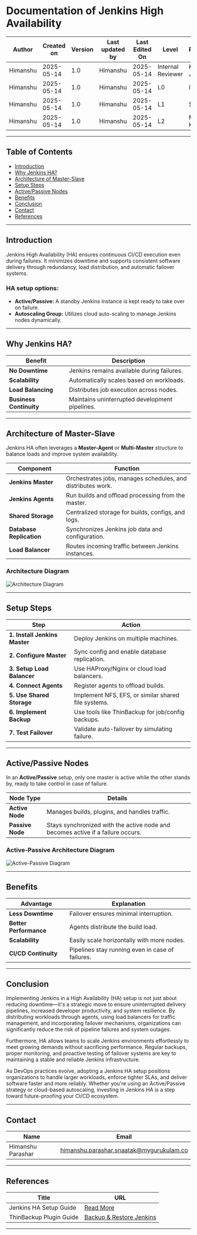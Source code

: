# **Documentation of Jenkins High Availability**

| **Author** | **Created on** | **Version** | **Last updated by** | **Last Edited On** | **Level**          | **Reviewer**    |
|------------|----------------|-------------|----------------------|---------------------|---------------------|------------------|
| Himanshu   | 2025-05-14     | 1.0         | Himanshu             | 2025-05-14        | Internal Reviewer   | Komal Jaiswal    |
| Himanshu   | 2025-05-14     | 1.0         | Himanshu             | 2025-05-14        | L0                  | Imran            |
| Himanshu   | 2025-05-14     | 1.0         | Himanshu             | 2025-05-14        | L1                  | Shashi           |
| Himanshu   | 2025-05-14     | 1.0         | Himanshu             | 2025-05-14        | L2                  | Mahesh Kumar     |

---

## **Table of Contents**  

- [Introduction](#introduction)  
- [Why Jenkins HA?](#why-jenkins-ha)  
- [Architecture of Master-Slave](#architecture-of-master-slave)  
- [Setup Steps](#setup-steps)  
- [Active/Passive Nodes](#activepassive-nodes)  
- [Benefits](#benefits)  
- [Conclusion](#conclusion)  
- [Contact](#contact)  
- [References](#references)  

---

## **Introduction**  

Jenkins High Availability (HA) ensures continuous CI/CD execution even during failures. It minimizes downtime and supports consistent software delivery through redundancy, load distribution, and automatic failover systems.

### **HA setup options:**  
- **Active/Passive:** A standby Jenkins instance is kept ready to take over on failure.  
- **Autoscaling Group:** Utilizes cloud auto-scaling to manage Jenkins nodes dynamically.

---

## **Why Jenkins HA?**  

| **Benefit**            | **Description**  |  
|------------------------|------------------|  
| **No Downtime**        | Jenkins remains available during failures. |  
| **Scalability**        | Automatically scales based on workloads. |  
| **Load Balancing**     | Distributes job execution across nodes. |  
| **Business Continuity**| Maintains uninterrupted development pipelines. |  

---

## **Architecture of Master-Slave**  

Jenkins HA often leverages a **Master-Agent** or **Multi-Master** structure to balance loads and improve system availability.

| **Component**          | **Function**  |  
|------------------------|---------------|  
| **Jenkins Master**     | Orchestrates jobs, manages schedules, and distributes work. |  
| **Jenkins Agents**     | Run builds and offload processing from the master. |  
| **Shared Storage**     | Centralized storage for builds, configs, and logs. |  
| **Database Replication**| Synchronizes Jenkins job data and configuration. |  
| **Load Balancer**      | Routes incoming traffic between Jenkins instances. |  

### **Architecture Diagram**  
![Architecture Diagram](https://github.com/user-attachments/assets/35e42814-7367-46dc-8b67-4e50948dfb3f)

---

## **Setup Steps**  

| **Step**                      | **Action**  |  
|-------------------------------|-------------|  
| **1. Install Jenkins Master** | Deploy Jenkins on multiple machines. |  
| **2. Configure Master**       | Sync config and enable database replication. |  
| **3. Setup Load Balancer**    | Use HAProxy/Nginx or cloud load balancers. |  
| **4. Connect Agents**         | Register agents to offload builds. |  
| **5. Use Shared Storage**     | Implement NFS, EFS, or similar shared file systems. |  
| **6. Implement Backup**       | Use tools like ThinBackup for job/config backups. |  
| **7. Test Failover**          | Validate auto-failover by simulating failure. |  

---

## **Active/Passive Nodes**  

In an **Active/Passive** setup, only one master is active while the other stands by, ready to take control in case of failure.

| **Node Type**   | **Details**                                                                 |
|-----------------|-----------------------------------------------------------------------------|
| **Active Node** | Manages builds, plugins, and handles traffic.                              |
| **Passive Node**| Stays synchronized with the active node and becomes active if a failure occurs. |

### **Active-Passive Architecture Diagram**  
![Active-Passive Diagram](https://github.com/user-attachments/assets/c5430987-ff8b-44e5-b73b-113eb1fb0d9f)

---

## **Benefits**  

| **Advantage**        | **Explanation**  |  
|----------------------|------------------|  
| **Less Downtime**    | Failover ensures minimal interruption. |  
| **Better Performance**| Agents distribute the build load. |  
| **Scalability**      | Easily scale horizontally with more nodes. |  
| **CI/CD Continuity** | Pipelines stay running even in case of failures. |  

---

## **Conclusion**

Implementing Jenkins in a High Availability (HA) setup is not just about reducing downtime—it's a strategic move to ensure uninterrupted delivery pipelines, increased developer productivity, and system resilience. By distributing workloads through agents, using load balancers for traffic management, and incorporating failover mechanisms, organizations can significantly reduce the risk of pipeline failures and system outages.

Furthermore, HA allows teams to scale Jenkins environments effortlessly to meet growing demands without sacrificing performance. Regular backups, proper monitoring, and proactive testing of failover systems are key to maintaining a stable and reliable Jenkins infrastructure.

As DevOps practices evolve, adopting a Jenkins HA setup positions organizations to handle larger workloads, enforce tighter SLAs, and deliver software faster and more reliably. Whether you're using an Active/Passive strategy or cloud-based autoscaling, investing in Jenkins HA is a step toward future-proofing your CI/CD ecosystem.

---

## **Contact**  

| **Name**              | **Email**                                     |
|------------------------|-----------------------------------------------|
| Himanshu Parashar      | himanshu.parashar.snaatak@mygurukulam.co     |

---

## **References**  

| **Title**                          | **URL**  |  
|------------------------------------|----------|  
| Jenkins HA Setup Guide             | [Read More](https://medium.com/@priyanshigola8/setup-jenkins-ha-high-availability-with-master-slave-architecture-9b95f8b341e4) |  
| ThinBackup Plugin Guide            | [Backup & Restore Jenkins](https://medium.com/devops-technical-notes-and-manuals/jenkins-backup-and-restore-using-plugins-guide-for-junior-devops-engineers-ffd0fd41fb8e) |

---
